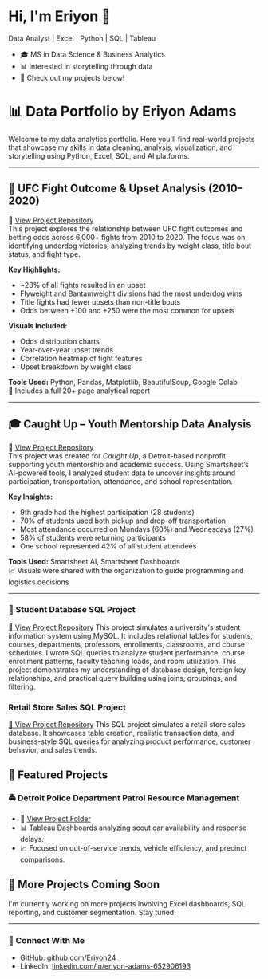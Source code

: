 # Hi, I'm Eriyon 👋
Data Analyst | Excel | Python | SQL | Tableau

- 🎓 MS in Data Science & Business Analytics
- 📊 Interested in storytelling through data
- 💼 Check out my projects below!

# 📊 Data Portfolio by Eriyon Adams

Welcome to my data analytics portfolio. Here you'll find real-world projects that showcase my skills in data cleaning, analysis, visualization, and storytelling using Python, Excel, SQL, and AI platforms.

---

## 🥋 UFC Fight Outcome & Upset Analysis (2010–2020)
🔗 [View Project Repository](https://github.com/Eriyon24/UFC-Fight-Analysis)  
This project explores the relationship between UFC fight outcomes and betting odds across 6,000+ fights from 2010 to 2020. The focus was on identifying underdog victories, analyzing trends by weight class, title bout status, and fight type.

**Key Highlights:**
- ~23% of all fights resulted in an upset
- Flyweight and Bantamweight divisions had the most underdog wins
- Title fights had fewer upsets than non-title bouts
- Odds between +100 and +250 were the most common for upsets

**Visuals Included:**
- Odds distribution charts
- Year-over-year upset trends
- Correlation heatmap of fight features
- Upset breakdown by weight class

**Tools Used:** Python, Pandas, Matplotlib, BeautifulSoup, Google Colab  
📄 Includes a full 20+ page analytical report

---

## 🎓 Caught Up – Youth Mentorship Data Analysis
🔗 [View Project Repository](https://github.com/Eriyon24/Caught-UP-Data-Project)  
This project was created for *Caught Up*, a Detroit-based nonprofit supporting youth mentorship and academic success. Using Smartsheet’s AI-powered tools, I analyzed student data to uncover insights around participation, transportation, attendance, and school representation.

**Key Insights:**
- 9th grade had the highest participation (28 students)
- 70% of students used both pickup and drop-off transportation
- Most attendance occurred on Mondays (60%) and Wednesdays (27%)
- 58% of students were returning participants
- One school represented 42% of all student attendees

**Tools Used:** Smartsheet AI, Smartsheet Dashboards  
📈 Visuals were shared with the organization to guide programming and logistics decisions

---



### 📘 Student Database SQL Project
[🔗 View Project Repository](https://github.com/Eriyon24/-Student-Database-SQL-Project)
This project simulates a university's student information system using MySQL. It includes relational tables for students, courses, departments, professors, enrollments, classrooms, and course schedules. I wrote SQL queries to analyze student performance, course enrollment patterns, faculty teaching loads, and room utilization. This project demonstrates my understanding of database design, foreign key relationships, and practical query building using joins, groupings, and filtering.




 ### Retail Store Sales SQL Project
[🔗 View Project Repository](https://github.com/Eriyon24/-Retail-Store-Sales-SQL-Project)
This SQL project simulates a retail store sales database. It showcases table creation, realistic transaction data, and business-style SQL queries for analyzing product performance, customer behavior, and sales trends.



## 🧠 Featured Projects

### 🚔 Detroit Police Department Patrol Resource Management  
- 📍 [View Project Folder](https://github.com/Eriyon24/dpd-patrol-resource-management)
- 📊 Tableau Dashboards analyzing scout car availability and response delays.
- 📈 Focused on out-of-service trends, vehicle efficiency, and precinct comparisons.





## 📌 More Projects Coming Soon
I'm currently working on more projects involving Excel dashboards, SQL reporting, and customer segmentation. Stay tuned!

---

### 🔗 Connect With Me

- GitHub: [github.com/Eriyon24](https://github.com/Eriyon24)
- LinkedIn: [linkedin.com/in/eriyon-adams-652906193](https://www.linkedin.com/in/eriyon-adams-652906193)
